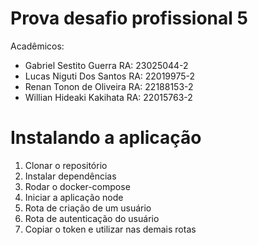 # Prova desafio profissional 5
Acadêmicos:
- Gabriel Sestito Guerra RA: 23025044-2
- Lucas Niguti Dos Santos RA: 22019975-2
- Renan Tonon de Oliveira RA: 22188153-2
- Willian Hideaki Kakihata RA: 22015763-2

# Instalando a aplicação

1. Clonar o repositório
2. Instalar dependências
3. Rodar o docker-compose
4. Iniciar a aplicação node
5. Rota de criação de um usuário
6. Rota de autenticação do usuário
7. Copiar o token e utilizar nas demais rotas
